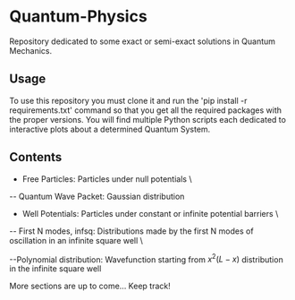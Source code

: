 # Quantum-Physics
Repository dedicated to some exact or semi-exact solutions in Quantum Mechanics.

## Usage
To use this repository you must clone it and run the 'pip install -r requirements.txt' command so that you get all the required packages with the proper versions. 
You will find multiple Python scripts each dedicated to interactive plots about a determined Quantum System.

## Contents 
* Free Particles: Particles under null potentials \\

-- Quantum Wave Packet: Gaussian distribution 

* Well Potentials: Particles under constant or infinite potential barriers \\

-- First N modes, infsq: Distributions made by the first N modes of oscillation in an infinite square well \\

--Polynomial distribution: Wavefunction starting from $x^2(L-x)$ distribution in the infinite square well


More sections are up to come... Keep track!
